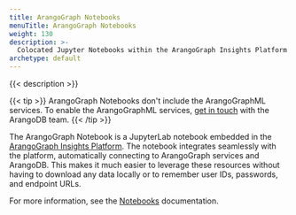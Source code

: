 ```yaml
---
title: ArangoGraph Notebooks
menuTitle: ArangoGraph Notebooks
weight: 130
description: >-
  Colocated Jupyter Notebooks within the ArangoGraph Insights Platform
archetype: default
---
```

{{< description >}}

{{< tip >}}
ArangoGraph Notebooks don't include the ArangoGraphML services.
To enable the ArangoGraphML services, 
[get in touch](https://www.arangodb.com/contact/)
with the ArangoDB team.
{{< /tip >}}

The ArangoGraph Notebook is a JupyterLab notebook embedded in the
[ArangoGraph Insights Platform](https://cloud.arangodb.com/).
The notebook integrates seamlessly with the platform,
automatically connecting to ArangoGraph services and ArangoDB.
This makes it much easier to leverage these resources without having
to download any data locally or to remember user IDs, passwords, and endpoint URLs.

For more information, see the [Notebooks](../arangograph/notebooks.md) documentation.
